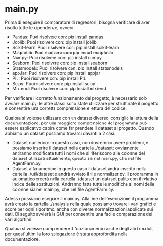 # main.py
Prima di eseguire il comparatore di regressori, bisogna verificare di aver risolto tutte le dipendenze, ovvero:
- Pandas: Puoi risolvere con: pip install pandas
- Joblib: Puoi risolvere con: pip install joblib
- Scikit-learn: Puoi risolvere con: pip install scikit-learn
- Matplotlib: Puoi risolvere con: pip install matplotlib
- Numpy: Puoi risolvere con: pip install numpy
- Seaborn: Puoi risolvere con: pip install seaborn
- Statsmodels: Puoi risolvere con: pip install statsmodels
- appJar: Puoi risolvere con: pip install appjar
- PIL: Puoi risolvere con: pip install PIL
- Scipy: Puoi risolvere con: pip install scipy
- Mlxtend: Puoi risolvere con: pip install mlxtend

Per verificare il corretto funzionamento del progetto, è necessario solo avviare main.py; le altre classi sono state utilizzare per strutturate il progetto e consentire una corretta comprensione e lettura del codice.


Qualora si volesse utilizzare con un dataset diverso, consiglio la lettura della documentazione; per una maggiore comprensione del programma può essere esplicativo capire come far prendere il dataset al progetto. Quando abbiamo un dataset possiamo trovarci davanti a 2 casi:
- Dataset numerico: In questo caso, non dovremmo avere problemi, e possiamo inserire il dataset nella cartella ./dataset; ovviamente andranno modificate tutti i nomi che si riferiscono alle colonne del dataset utilizzati attualmente, questo sia nel main.py, che nel file AgentFarm.py.
- Dataset alfanumerico: In questo caso il dataset andrà inserito nella cartella ./util/dataset e andrà avviato il file normalizer.py. Il programma in automatico creerà nella cartella ./dataset un dataset pulito con il relativo indice delle sostituzioni. Andranno fatte tutte le modifiche ai nomi delle colonne sia nel main.py, che nel file AgentFarm.py.

Adesso possiamo eseguire il main.py. Alla fine dell'esecuzione il programma avrà creato la cartella ./analysis nella quale possiamo trovare i vari grafici e score per ogni algoritmo, anche con diverse normalizzazioni applicate sui dati.
Di seguito avvierà la GUI per consentire una facile comparazione dei vari algortimi.

Qualora si volesse comprendere il funzionamento anche degli altri moduli, per quest'ultimi la loro spiegazione è stata approfondita nella documentazione.
